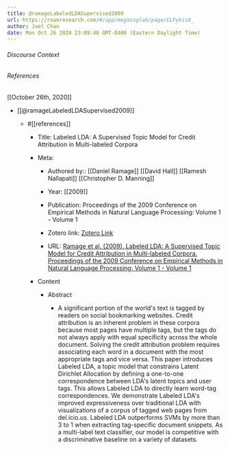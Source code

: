 ```yaml
---
title: @ramageLabeledLDASupervised2009
url: https://roamresearch.com/#/app/megacoglab/page/CLFykisX_
author: Joel Chan
date: Mon Oct 26 2020 23:09:40 GMT-0400 (Eastern Daylight Time)
---
```




###### Discourse Context



###### References

[[October 26th, 2020]]

- [[@ramageLabeledLDASupervised2009]]

    - #[[references]]

        - Title: Labeled LDA: A Supervised Topic Model for Credit Attribution in Multi-labeled Corpora

        - Meta:

            - Authored by:: [[Daniel Ramage]] [[David Hall]] [[Ramesh Nallapati]] [[Christopher D. Manning]]

            - Year: [[2009]]

            - Publication: Proceedings of the 2009 Conference on Empirical Methods in Natural Language Processing: Volume 1 - Volume 1

            - Zotero link: [Zotero Link](zotero://select/items/1_RM4FPMA4)

            - URL: [Ramage et al. (2009). Labeled LDA: A Supervised Topic Model for Credit Attribution in Multi-labeled Corpora. Proceedings of the 2009 Conference on Empirical Methods in Natural Language Processing: Volume 1 - Volume 1](http://dl.acm.org/citation.cfm?id=1699510.1699543)

        - Content

            - Abstract

                - A significant portion of the world's text is tagged by readers on social bookmarking websites. Credit attribution is an inherent problem in these corpora because most pages have multiple tags, but the tags do not always apply with equal specificity across the whole document. Solving the credit attribution problem requires associating each word in a document with the most appropriate tags and vice versa. This paper introduces Labeled LDA, a topic model that constrains Latent Dirichlet Allocation by defining a one-to-one correspondence between LDA's latent topics and user tags. This allows Labeled LDA to directly learn word-tag correspondences. We demonstrate Labeled LDA's improved expressiveness over traditional LDA with visualizations of a corpus of tagged web pages from del.icio.us. Labeled LDA outperforms SVMs by more than 3 to 1 when extracting tag-specific document snippets. As a multi-label text classifier, our model is competitive with a discriminative baseline on a variety of datasets.
